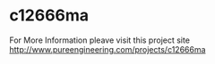 # c12666ma
For More Information pleave visit this project site
http://www.pureengineering.com/projects/c12666ma
